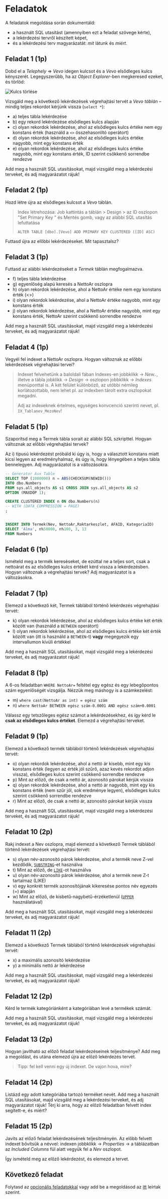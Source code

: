 # Feladatok

A feladatok megoldása során dokumentáld:

- a használt SQL utasítást (amennyiben ezt a feladat szövege kérte),
- a lekérdezési tervről készített képet,
- és a lekérdezési terv magyarázatát: _mit_ látunk és _miért_.

## Feladat 1 (1p)

Dobd el a _Telephely_ => _Vevo_ idegen kulcsot és a _Vevo_ elsődleges kulcs kényszerét. Legegyszerűbb, ha az _Object Explorer_-ben megkeresed ezeket, és törlöd:

![Kulcs törlése](../images/queryopt-delete-key.png)

Vizsgáld meg a következő lekérdezések végrehajtási tervét a _Vevo táblán_ – mindig teljes rekordot kérjünk vissza (`select *`):

- a) teljes tábla lekérdezése
- b) egy rekord lekérdezése elsődleges kulcs alapján
- c) olyan rekordok lekérdezése, ahol az elsődleges kulcs értéke nem egy konstans érték (használd a `<>` összehasonlító operátort)
- d) olyan rekordok lekérdezése, ahol az elsődleges kulcs értéke nagyobb, mint egy konstans érték
- e) olyan rekordok lekérdezése, ahol az elsődleges kulcs értéke nagyobb, mint egy konstans érték, ID szerint csökkenő sorrendbe rendezve

Add meg a használt SQL utasításokat, majd vizsgáld meg a lekérdezési terveket, és adj magyarázatot rájuk!

## Feladat 2 (1p)

Hozd létre újra az elsődleges kulcsot a _Vevo_ táblán.

> Index létrehozása: Job kattintás a táblán > Design > az ID oszlopon "Set Primary Key " és Mentés gomb, vagy az alábbi SQL utasítás lefuttatása
>
> `ALTER TABLE [dbo].[Vevo] ADD PRIMARY KEY CLUSTERED ([ID] ASC)`

Futtasd újra az előbbi lekérdezéseket. Mit tapasztalsz?

## Feladat 3 (1p)

Futtasd az alábbi lekérdezéseket a _Termek_ táblán megfogalmazva.

- f) teljes tábla lekérdezése
- g) egyenlőség alapú keresés a NettoAr oszlopra
- h) olyan rekordok lekérdezése, ahol a NettoAr értéke nem egy konstans érték (<>)
- i) olyan rekordok lekérdezése, ahol a NettoAr értéke nagyobb, mint egy konstans érték
- j) olyan rekordok lekérdezése, ahol a NettoAr értéke nagyobb, mint egy konstans érték, NettoAr szerint csökkenő sorrendbe rendezve

Add meg a használt SQL utasításokat, majd vizsgáld meg a lekérdezési terveket, és adj magyarázatot rájuk!

## Feladat 4 (1p)

Vegyél fel indexet a NettoAr oszlopra. Hogyan változnak az előbbi lekérdezések végrehajtási tervei?

> Indexet felvehetünk a baloldali fában Indexes-en jobbklikk -> _New.._, illetve a tábla jobklikk -> _Design_ -> oszlopon jobbklikk -> _Indexes_ menüponttal is. A két felület különböző, az utóbbi némileg korlátozottabb, nem lehet pl. az indexben tárolt extra oszlopokat megadni.
>
> Adj az indexeknek értelmes, egységes konvcenció szerinti nevet, pl. `IX_Tablanev_MezoNev`!

## Feladat 5 (1p)

Szaporítsd meg a Termek tábla sorait az alábbi SQL szkripttel. Hogyan változnak az előbbi végrehajtási tervek?

Az i) típusú lekérdezést próbáld ki úgy is, hogy a választott konstans miatt kicsi legyen az eredményhalmaz, és úgy is, hogy lényegében a teljes tábla bennelegyen. Adj magyarázatot is a változásokra.

```sql
-- Generator Aux Table
SELECT TOP (1000000) n = ABS(CHECKSUM(NEWID()))
INTO dbo.Numbers
FROM sys.all_objects AS s1 CROSS JOIN sys.all_objects AS s2
OPTION (MAXDOP 1);

CREATE CLUSTERED INDEX n ON dbo.Numbers(n)
-- WITH (DATA_COMPRESSION = PAGE)
;


INSERT INTO Termek(Nev, NettoAr,Raktarkeszlet, AFAID, KategoriaID)
SELECT 'Alma', n%50000, n%100, 3, 13
FROM Numbers
```

## Feladat 6 (1p)

Ismételd meg a termék kereséseket, de ezúttal ne a teljes sort, csak a nettoárat és az elsődleges kulcs értékét kérd vissza a lekérdezésben. Hogyan változnak a végrehajtási tervek? Adj magyarázatot is a változásokra.

## Feladat 7 (1p)

Elemezd a következő két, Termek táblából történő lekérdezés végrehajtási tervét:

- k) olyan rekordok lekérdezése, ahol az elsődleges kulcs értéke két érték között van (használd a `BETWEEN` operátort)
- l) olyan rekordok lekérdezése, ahol az elsődleges kulcs értéke két érték között van (itt is használd a `BETWEEN`-t) **vagy** megegyezik egy intervallumon kívüli értékkel

Add meg a használt SQL utasításokat, majd vizsgáld meg a lekérdezési terveket, és adj magyarázatot rájuk!

## Feladat 8 (1p)

A 6-os feladatban `WHERE NettoAr=` feltétel egy egész és egy lebegőpontos szám egyenlőségét vizsgálja. Nézzük meg máshogy is a számkezelést:

- m) `where cast(NettoAr as int) = egész szám`
- n) `where NettoAr BETWEEN egész szám-0.0001 AND egész szám+0.0001`

Válassz egy tetszőleges egész számot a lekérdezésekhez, és így kérd le **csak az elsődleges kulcs értéket**. Elemezd a végrehajtási terveket.

## Feladat 9 (1p)

Elemezd a következő termék táblából történő lekérdezések végrehajtási tervét:

- o) olyan rekordok lekérdezése, ahol a nettó ár kisebb, mint egy kis konstans érték (legyen az érték jól szűrő, azaz kevés rekordot adjon vissza), elsődleges kulcs szerint csökkenő sorrendbe rendezve
- p) Mint az előző, de csak a nettó ár, azonosító párokat kérjük vissza
- q) olyan rekordok lekérdezése, ahol a nettó ár nagyobb, mint egy kis konstans érték (nem szűr jól, sok eredménye legyen), elsődleges kulcs szerint csökkenő sorrendbe rendezve
- r) Mint az előző, de csak a nettó ár, azonosító párokat kérjük vissza

Add meg a használt SQL utasításokat, majd vizsgáld meg a lekérdezési terveket, és adj magyarázatot rájuk!

## Feladat 10 (2p)

Rakj indexet a Nev oszlopra, majd elemezd a következő Termek táblából történő lekérdezések végrehajtási tervét:

- s) olyan név-azonosító párok lekérdezése, ahol a termék neve Z-vel kezdődik, [`SUBSTRING`](https://docs.microsoft.com/en-us/sql/t-sql/functions/substring-transact-sql)-et használva
- t) Mint az előző, de [`LIKE`](https://docs.microsoft.com/en-us/sql/t-sql/language-elements/like-transact-sql)-ot használva
- u) olyan név-azonosító párok lekérdezése, ahol a termék neve Z-t tartalmaz (LIKE)
- v) egy konkrét termék azonosítójának kikeresése pontos név egyezés (=) alapján
- w) Mint az előző, de kisbetű-nagybetű-érzéketlenül ([`UPPER`](https://docs.microsoft.com/en-us/sql/t-sql/functions/upper-transact-sql?view=sql-server-ver15) használatával)

Add meg a használt SQL utasításokat, majd vizsgáld meg a lekérdezési terveket, és adj magyarázatot rájuk!

## Feladat 11 (2p)

Elemezd a következő Termek táblából történő lekérdezések végrehajtási tervét:

- x) a maximális azonosító lekérdezése
- y) a minimális nettó ár lekérdezése

Add meg a használt SQL utasításokat, majd vizsgáld meg a lekérdezési terveket, és adj magyarázatot rájuk!

## Feladat 12 (2p)

Kérd le termék kategóriánként a kategóriában levé a termékek számát.

Add meg a használt SQL utasításokat, majd vizsgáld meg a lekérdezési terveket, és adj magyarázatot rájuk!

## Feladat 13 (2p)

Hogyan javítható az előző feladat lekérdezéseinek teljesítménye? Add meg a megoldást, és utána elemezd újra az előző lekérdezés tervét.

> Tipp: fel kell venni egy új indexet. De vajon hova, mire?

## Feladat 14 (2p)

Listázd egy adott kategóriába tartozó terméket nevét. Add meg a használt SQL utasításokat, majd vizsgáld meg a lekérdezési terveket, és adj magyarázatot rájuk! Térj ki arra, hogy az előző feladatban felvett index segített-e, és miért?

## Feladat 15 (2p)

Javíts az előző feladat lekérdezésének teljesítményén. Az előbb felvett indexet bővítsük a névvel: indexen jobbklikk -> _Properties_ -> a táblázatban az _Included Columns_ fül alatt vegyük fel a _Nev_ oszlopot.

Így ismételd meg az előző lekérdezést, és elemezd a tervet.

## Következő feladat

Folytasd az [opcionális feladatokkal](Feladat-imsc.md) vagy add be a megoldásod az [itt](README.md) leírtak szerint.
